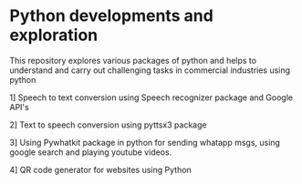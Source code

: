 # Python developments and exploration
 This repository explores various packages of python and helps to understand and carry out challenging tasks in commercial industries using python

1] Speech to text conversion using Speech recognizer package and Google API's

2] Text to speech conversion using pyttsx3 package

3] Using Pywhatkit package in python for sending whatapp msgs, using google search and playing youtube videos.

4] QR code generator for websites using Python
